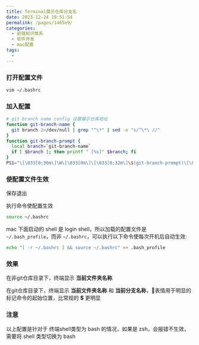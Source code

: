 ```yaml
---
title: Terminal展示仓库分支名
date: 2023-12-24 19:51:54
permalink: /pages/1465e9/
categories:
  - 前端知识体系
  - 软件开发
  - mac配置
tags:
  - 
---
```


### 打开配置文件
```bash
vim ~/.bashrc
```

### 加入配置
```bash
# git branch name config 设置展示仓库地址
function git-branch-name {
  git branch 2>/dev/null | grep "^\*" | sed -e "s/^\*\ //"
}
function git-branch-prompt {
  local branch=`git-branch-name`
  if [ $branch ]; then printf " [%s]" $branch; fi
}
PS1="\[\033[0;36m\]\W\[\033[0m\]\[\033[0;32m\]\$(git-branch-prompt)\[\033[0m\] 😬 "
```

### 使配置文件生效

保存退出

执行命令使配置生效

```bash
source ~/.bashrc
```

mac 下面启动的 shell 是 login shell，所以加载的配置文件是 `~/.bash_profile`，而非 `~/.bashrc`，可以执行以下命令使每次开机后自动生效:

```bash
echo "[ -r ~/.bashrc ] && source ~/.bashrc" >> .bash_profile 
```

### 效果

在非git仓库目录下，终端显示 <strong>当前文件夹名称</strong>

在git仓库目录下，终端显示 <strong>当前文件夹名称</strong> 和 <strong>当前分支名称</strong>，😬表情用于明显的标记命令的起始位置，比常规的 <strong>$</strong> 更明显

<g-img name="ternimal_show_branch_name.png" style="margin-top:20px" />

### 注意

以上配置是针对于 终端shell类型为 bash 的情况，如果是 zsh，会报错不生效，需要将 shell 类型切换为 bash
